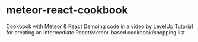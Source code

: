 # meteor-react-cookbook
Cookbook with Meteor &amp; React
Demoing code in a video by LevelUp Tutorial for creating an intermediate  React/Meteor-based cookbook/shopping list
